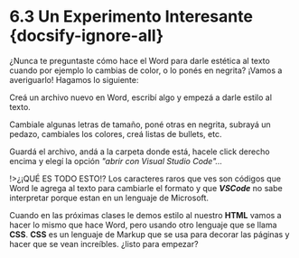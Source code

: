 # 6.3 Un Experimento Interesante  {docsify-ignore-all}

¿Nunca te preguntaste cómo hace el Word para darle estética al texto cuando por ejemplo lo cambias de color, o lo ponés en negrita? ¡Vamos a averiguarlo! Hagamos lo siguiente:

Creá un archivo nuevo en Word, escribí algo y empezá a darle estilo al texto.

Cambiale algunas letras de tamaño, poné otras en negrita, subrayá un pedazo, cambiales los colores, creá listas de bullets, etc.

Guardá el archivo, andá a la carpeta donde está, hacele click derecho encima y elegí la opción *"abrir con Visual Studio Code"…*

!>¿¡QUÉ ES TODO ESTO!? Los caracteres raros que ves son códigos que Word le agrega al texto para cambiarle el formato y que ***VSCode*** no sabe interpretar porque estan en un lenguaje de Microsoft.

Cuando en las próximas clases le demos estilo al nuestro **HTML** vamos a hacer lo mismo que hace Word, pero usando otro lenguaje que se llama **CSS**. **CSS** es un lenguaje de Markup que se usa para decorar las páginas y hacer que se vean increíbles. ¿listo para empezar?
